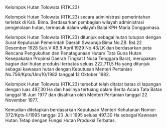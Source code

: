 Kelompok Hutan Tolowata (RTK.23)

Kelompok Hutan Tolowata (RTK.23) secara administrasi pemerintahan terletak di Kab. Bima. Berdasarkan pembagian wilayah administrasi pengelolaan hutan, termasuk dalam wilayah Balai KPH Maria Donggomasa.

Kelompok Hutan Tolowata (RTK.23) ditunjuk sebagai hutan tutupan dengan Surat Keputusan Pemerintah Daerah Swapraja Bima No.ZB. Bsl.22 Desember 1928 Sub.V RB.8 April 1929 No.43/LK dan berdasarkan peta Rencana Pengukuhan dan Penatagunaan Hutan/ Tata Guna Hutan Kesepakatan Propinsi Daerah Tingkat I Nusa Tenggara Barat, merupakan bagian dari hutan produksi terbatas seluas 222.711,5 Ha yang ditunjuk sebagai kawasan hutan dengan Keputusan Menteri Pertanian No.756/Kpts/Um/10/1982 tanggal 12 Oktober 1982.

Kelompok Hutan Tolowata (RTK.23) tersebut telah ditatat batas di lapangan dengan luas 497,30 Ha dan hasilnya tertuang dalam Berita Acara Tata Batas tanggal 18 Juni 1977 dan disahkan oleh Menteri Pertanian tanggal 22 November 1977.

Kemudian ditetapkan berdasarkan Keputusan Menteri Kehutanan Nomor: 372/Kpts-II/1995 tanggal 20 Juli 1995 seluas 497.30 Ha sebagai Kawasan Hutan Tetap dengan Fungsi Hutan Produksi Terbatas.